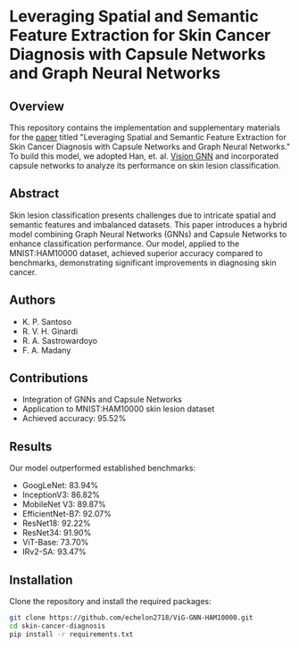 # Leveraging Spatial and Semantic Feature Extraction for Skin Cancer Diagnosis with Capsule Networks and Graph Neural Networks

## Overview

This repository contains the implementation and supplementary materials for the [paper](https://arxiv.org/abs/2403.12009) titled "Leveraging Spatial and Semantic Feature Extraction for Skin Cancer Diagnosis with Capsule Networks and Graph Neural Networks." To build this model, we adopted Han, et. al. [Vision GNN](https://arxiv.org/abs/2206.00272) and incorporated capsule networks to analyze its performance on skin lesion classification. 

## Abstract

Skin lesion classification presents challenges due to intricate spatial and semantic features and imbalanced datasets. This paper introduces a hybrid model combining Graph Neural Networks (GNNs) and Capsule Networks to enhance classification performance. Our model, applied to the MNIST:HAM10000 dataset, achieved superior accuracy compared to benchmarks, demonstrating significant improvements in diagnosing skin cancer.

## Authors

- K. P. Santoso
- R. V. H. Ginardi
- R. A. Sastrowardoyo
- F. A. Madany

## Contributions

- Integration of GNNs and Capsule Networks
- Application to MNIST:HAM10000 skin lesion dataset
- Achieved accuracy: 95.52%

## Results

Our model outperformed established benchmarks:
- GoogLeNet: 83.94%
- InceptionV3: 86.82%
- MobileNet V3: 89.87%
- EfficientNet-B7: 92.07%
- ResNet18: 92.22%
- ResNet34: 91.90%
- ViT-Base: 73.70%
- IRv2-SA: 93.47%

## Installation

Clone the repository and install the required packages:

```bash
git clone https://github.com/echelon2718/ViG-GNN-HAM10000.git
cd skin-cancer-diagnosis
pip install -r requirements.txt
